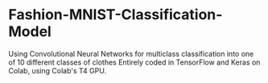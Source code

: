 # Fashion-MNIST-Classification-Model
Using Convolutional Neural Networks for multiclass classification into one of 10 different classes of clothes
Entirely coded in TensorFlow and Keras on Colab, using Colab's T4 GPU.
